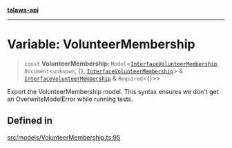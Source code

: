 [**talawa-api**](../../../README.md)

***

# Variable: VolunteerMembership

> `const` **VolunteerMembership**: `Model`\<[`InterfaceVolunteerMembership`](../interfaces/InterfaceVolunteerMembership.md), `Document`\<`unknown`, \{\}, [`InterfaceVolunteerMembership`](../interfaces/InterfaceVolunteerMembership.md)\> & [`InterfaceVolunteerMembership`](../interfaces/InterfaceVolunteerMembership.md) & `Required`\<\{\}\>\>

Export the VolunteerMembership model.
This syntax ensures we don't get an OverwriteModelError while running tests.

## Defined in

[src/models/VolunteerMembership.ts:95](https://github.com/Suyash878/talawa-api/blob/e4413cec641a837926071678fed3c7f67234e31e/src/models/VolunteerMembership.ts#L95)
